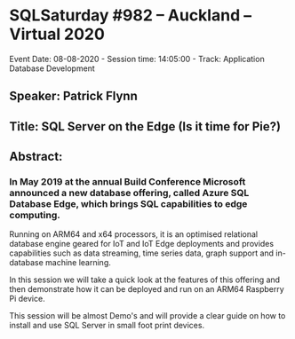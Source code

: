 # SQLSaturday #982 – Auckland – Virtual 2020
Event Date: 08-08-2020 - Session time: 14:05:00 - Track: Application  Database Development
## Speaker: Patrick Flynn
## Title: SQL Server on the Edge (Is it time for Pie?)
## Abstract:
### In May 2019 at the annual Build Conference Microsoft announced a new database offering, called Azure SQL Database Edge, which brings SQL capabilities to edge computing.

Running on ARM64 and x64 processors, it is an optimised relational database engine geared for IoT and IoT Edge deployments and provides capabilities such as data streaming, time series data, graph support and in-database machine learning. 

In this session we will take a quick look at the features of this offering and then demonstrate how it can be deployed and run on an ARM64 Raspberry Pi device. 

This session will be almost Demo's and will provide a clear guide on how to install and use SQL Server  in small foot print devices.
